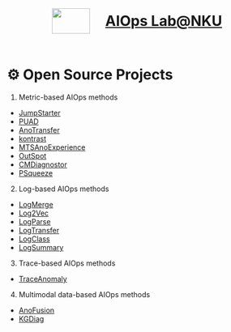# 

<center>
    <h1 style="display: flex; flex-direction: row; justify-content: center;">
        <img src="https://nkcs.iops.ai/wp-content/uploads/2022/03/cropped-cropped-AIOps@NKU-02-e1647311061177.png" width="75px" height="50px" style="margin: 25px 10px;">
        <a href="https://nkcs.iops.ai/" style="line-height: 100px; margin-left: 20px">AIOps Lab@NKU</a>
    </h1>
</center>

# :gear: Open Source Projects

1. Metric-based AIOps methods 

- [JumpStarter](https://github.com/AIOps-Lab-NKU/JumpStarter)
- [PUAD](https://github.com/AIOps-Lab-NKU/PUAD)
- [AnoTransfer](https://github.com/AIOps-Lab-NKU/AnoTransfer)
- [kontrast](https://github.com/AIOps-Lab-NKU/kontrast)
- [MTSAnoExperience](https://github.com/AIOps-Lab-NKU/MTSAnoExperience)
- [OutSpot](https://github.com/AIOps-Lab-NKU/OutSpot)
- [CMDiagnostor](https://github.com/AIOps-Lab-NKU/CMDiagnostor)
- [PSqueeze](https://github.com/AIOps-Lab-NKU/PSqueeze)

2. Log-based AIOps methods

- [LogMerge](https://github.com/AIOps-Lab-NKU/LogMerge)
- [Log2Vec](https://github.com/AIOps-Lab-NKU/Log2Vec)
- [LogParse](https://github.com/AIOps-Lab-NKU/LogParse)
- [LogTransfer](https://github.com/AIOps-Lab-NKU/LogTransfer)
- [LogClass](https://github.com/AIOps-Lab-NKU/LogClass)
- [LogSummary](https://github.com/AIOps-Lab-NKU/LogSummary)

3. Trace-based AIOps methods 

- [TraceAnomaly](https://github.com/AIOps-Lab-NKU/TraceAnomaly)

4. Multimodal data-based AIOps methods 

- [AnoFusion](https://github.com/AIOps-Lab-NKU/AnoFusion)
- [KGDiag](https://github.com/AIOps-Lab-NKU/KGDiag)

